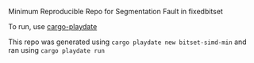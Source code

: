 ﻿
Minimum Reproducible Repo for Segmentation Fault in fixedbitset

To run, use [cargo-playdate](https://github.com/boozook/playdate/tree/main/cargo)

This repo was generated using `cargo playdate new bitset-simd-min`
and ran using
`cargo playdate run`